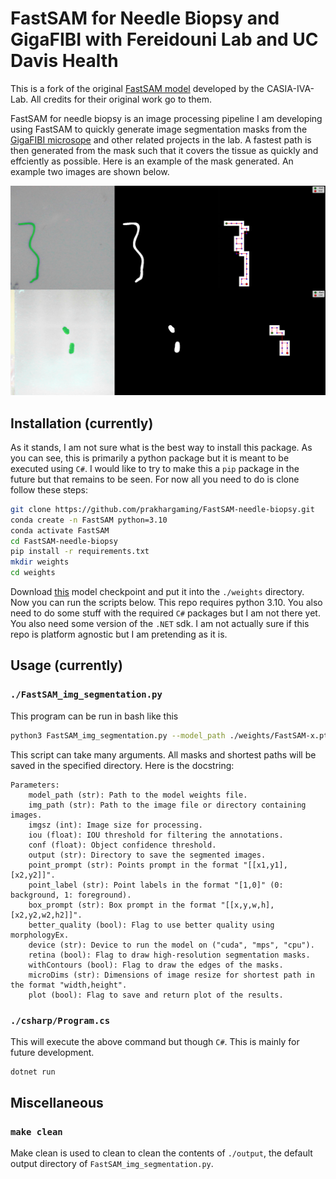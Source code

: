# FastSAM for Needle Biopsy and GigaFIBI with Fereidouni Lab and UC Davis Health

This is a fork of the original [FastSAM model](https://github.com/CASIA-IVA-Lab/FastSAM) developed by the CASIA-IVA-Lab. All credits for their original work go to them. 

FastSAM for needle biopsy is an image processing pipeline I am developing using FastSAM to quickly generate image segmentation masks from the [GigaFIBI microsope](https://opg.optica.org/abstract.cfm?uri=Microscopy-2024-MS1A.2) and other related projects in the lab. A fastest path is then generated from the mask such that it covers the tissue as quickly and effciently as possible. Here is an example of the mask generated. An example two images are shown below. 

![pipeline](./images/pipeline3.png)

## Installation (currently)

As it stands, I am not sure what is the best way to install this package. As you can see, this is primarily a python package but it is meant to be executed using `C#`. I would like to try to make this a `pip` package in the future but that remains to be seen. For now all you need to do is clone follow these steps:
```bash
git clone https://github.com/prakhargaming/FastSAM-needle-biopsy.git
conda create -n FastSAM python=3.10
conda activate FastSAM
cd FastSAM-needle-biopsy
pip install -r requirements.txt
mkdir weights
cd weights
```
Download [this](https://drive.google.com/file/d/1m1sjY4ihXBU1fZXdQ-Xdj-mDltW-2Rqv/view?pli=1) model checkpoint and put it into the `./weights` directory. Now you can run the scripts below. This repo requires python 3.10. You also need to do some stuff with the required `C#` packages but I am not there yet. You also need some version of the `.NET` sdk. I am not actually sure if this repo is platform agnostic but I am pretending as it is.

## Usage (currently)

### `./FastSAM_img_segmentation.py`

This program can be run in bash like this
```bash
python3 FastSAM_img_segmentation.py --model_path ./weights/FastSAM-x.pt --img_path ./tissue --microDims 21,21
```
This script can take many arguments. All masks and shortest paths will be saved in the specified directory. Here is the docstring:
```
Parameters:
    model_path (str): Path to the model weights file.
    img_path (str): Path to the image file or directory containing images.
    imgsz (int): Image size for processing.
    iou (float): IOU threshold for filtering the annotations.
    conf (float): Object confidence threshold.
    output (str): Directory to save the segmented images.
    point_prompt (str): Points prompt in the format "[[x1,y1],[x2,y2]]".
    point_label (str): Point labels in the format "[1,0]" (0: background, 1: foreground).
    box_prompt (str): Box prompt in the format "[[x,y,w,h],[x2,y2,w2,h2]]".
    better_quality (bool): Flag to use better quality using morphologyEx.
    device (str): Device to run the model on ("cuda", "mps", "cpu").
    retina (bool): Flag to draw high-resolution segmentation masks.
    withContours (bool): Flag to draw the edges of the masks.
    microDims (str): Dimensions of image resize for shortest path in the format "width,height".
    plot (bool): Flag to save and return plot of the results.
```
### `./csharp/Program.cs`

This will execute the above command but though `C#`. This is mainly for future development.

```bash
dotnet run
```

## Miscellaneous

### `make clean`
Make clean is used to clean to clean the contents of `./output`, the default output directory of `FastSAM_img_segmentation.py`. 
